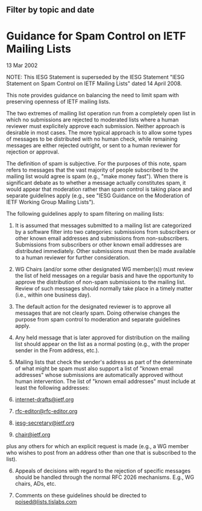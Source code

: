 Filter by topic and date
------------------------

Guidance for Spam Control on IETF Mailing Lists
===============================================

13 Mar 2002

NOTE: This IESG Statement is superseded by the IESG Statement "IESG Statement on Spam Control on IETF Mailing Lists" dated 14 April 2008.

This note provides guidance on balancing the need to limit spam with preserving openness of IETF mailing lists. 

The two extremes of mailing list operation run from a completely open list in which no submissions are rejected to moderated lists where a human reviewer must explicitely approve each submission. Neither approach is desirable in most cases. The more typical approach is to allow some types of messages to be distributed with no human check, while remaining messages are either rejected outright, or sent to a human reviewer for rejection or approval. 

The definition of spam is subjective. For the purposes of this note, spam refers to messages that the vast majority of people subscribed to the mailing list would agree is spam (e.g., "make money fast"). When there is significant debate as to whether a message actually constitutes spam, it would appear that moderation rather than spam control is taking place and separate guidelines apply (e.g., see "IESG Guidance on the Moderation of IETF Working Group Mailing Lists").

The following guidelines apply to spam filtering on mailing lists:

1. It is assumed that messages submitted to a mailing list are categorized by a software filter into two categories: submissions from subscribers or other known email addresses and submissions from non-subscribers. Submissions from subscribers or other known email addresses are distributed immediately. Other submissions must then be made available to a human reviewer for further consideration.   
  


2. WG Chairs (and/or some other designated WG member(s)) must review the list of held messages on a regular basis and have the opportunity to approve the distribution of non-spam submissions to the mailing list. Review of such messages should normally take place in a timely matter (i.e., within one business day).   


3. The default action for the designated reviewer is to approve all messages that are not clearly spam. Doing otherwise changes the purpose from spam control to moderation and separate guidelines apply.   


4. Any held message that is later approved for distribution on the mailing list should appear on the list as a normal posting (e.g., with the proper sender in the From address, etc.).   


5. Mailing lists that check the sender's address as part of the determinate of what might be spam must also support a list of "known email addresses" whose submissions are automatically approved without human intervention. The list of "known email addresses" must include at least the following addresses:   


1. internet-drafts@ietf.org
2. rfc-editor@rfc-editor.org
3. iesg-secretary@ietf.org
4. chair@ietf.org

plus any others for which an explicit request is made (e.g., a WG member who wishes to post from an address other than one that is subscribed to the list). 

  


6. Appeals of decisions with regard to the rejection of specific messages should be handled through the normal RFC 2026 mechanisms. E.g., WG chairs, ADs, etc. 

7. Comments on these guidelines should be directed to poised@lists.tislabs.com

